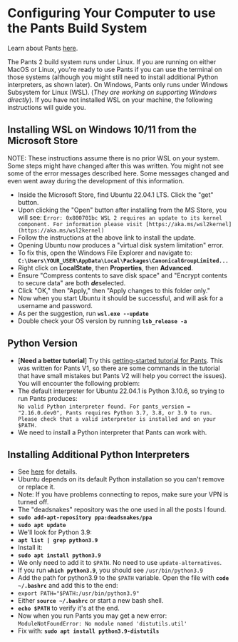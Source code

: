 # Configuring Your Computer to use the Pants Build System

Learn about Pants [here](https://www.pantsbuild.org/docs).

The Pants 2 build system runs under Linux. If you are running on either MacOS or
Linux, you're ready to use Pants if you can use the terminal on those
systems (although you might still need to install additional Python
interpreters, as shown later). On Windows, Pants only runs under Windows Subsystem for Linux
(WSL). (_They are working on supporting Windows directly_). If you have not
installed WSL on your machine, the following instructions will guide you.

## Installing WSL on Windows 10/11 from the Microsoft Store

NOTE: These instructions assume there is no prior WSL on your system. Some steps
might have changed after this was written. You might not see some of the error
messages described here. Some messages changed and even went away during the
development of this information.

- Inside the Microsoft Store, find Ubuntu 22.04.1 LTS. Click the "get" button.
- Upon clicking the "Open" button after installing from the MS Store, you will
  see: `Error: 0x800701bc WSL 2 requires an update to its kernel component. For
  information please visit
  [https://aka.ms/wsl2kernel](https://aka.ms/wsl2kernel)`
- Follow the instructions at the above link to install the update.
- Opening Ubuntu now produces a "virtual disk system limitation" error.
- To fix this, open the Windows File Explorer and navigate to: \
  **`C:\Users\YOUR_USER\AppData\Local\Packages\CanonicalGroupLimited...`**
- Right click on **LocalState**, then **Properties**, then **Advanced**.
- Ensure "Compress contents to save disk space" and "Encrypt contents to secure data" are both ***de***selected.
- Click "OK," then "Apply," then "Apply changes to this folder only."
- Now when you start Ubuntu it should be successful, and will ask for a username and password.
- As per the suggestion, run **`wsl.exe --update`**
- Double check your OS version by running **`lsb_release -a`**

## Python Version

- [**Need a better tutorial**] Try this [getting-started tutorial for
  Pants](https://semaphoreci.com/blog/building-python-projects-with-pants). This
  was written for Pants V1, so there are some commands in the tutorial that have
  small mistakes but Pants V2 will help you correct the issues). You will encounter the following problem:
- The default interpreter for Ubuntu 22.04.1 is Python 3.10.6, so trying to run
  Pants produces: \
`No valid Python interpreter found. For pants_version = "2.16.0.dev0", Pants requires Python 3.7, 3.8, or 3.9 to run. Please check that a valid interpreter is installed and on your $PATH.`
- We need to install a Python interpreter that Pants can work with.

## Installing Additional Python Interpreters

- See [here](https://hackersandslackers.com/multiple-python-versions-ubuntu-20-04/) for details.
- Ubuntu depends on its default Python installation so you can't remove or
  replace it.
- Note: If you have problems connecting to repos, make sure your VPN is turned
  off.
- The "deadsnakes" repository was the one used in all the posts I found.
- **`sudo add-apt-repository ppa:deadsnakes/ppa`**
- **`sudo apt update`**
- We'll look for Python 3.9:
- **`apt list | grep python3.9`**
- Install it:
- **`sudo apt install python3.9`**
- We only need to add it to `$PATH`. No need to use `update-alternatives`.
- If you run **`which python3.9`**, you should see `/usr/bin/python3.9`
- Add the path for python3.9 to the `$PATH` variable. Open the file with
  **`code ~/.bashrc`** and add this to the end:
- `export PATH="$PATH:/usr/bin/python3.9"`
- Either **`source ~/.bashrc`** or start a new bash shell.
- **`echo $PATH`** to verify it's at the end.
- Now when you run Pants you may get a new error: \
`ModuleNotFoundError: No module named 'distutils.util'`
- Fix with: **`sudo apt install python3.9-distutils`**

